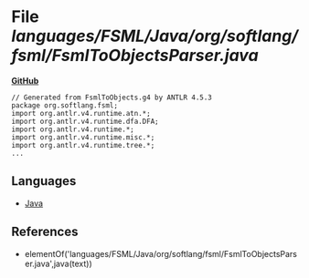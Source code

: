 # File _languages/FSML/Java/org/softlang/fsml/FsmlToObjectsParser.java_
**[GitHub](https://github.com/softlang/yas/blob/master/languages/FSML/Java/org/softlang/fsml/FsmlToObjectsParser.java)**
```
// Generated from FsmlToObjects.g4 by ANTLR 4.5.3
package org.softlang.fsml;
import org.antlr.v4.runtime.atn.*;
import org.antlr.v4.runtime.dfa.DFA;
import org.antlr.v4.runtime.*;
import org.antlr.v4.runtime.misc.*;
import org.antlr.v4.runtime.tree.*;
...
```

## Languages
* [Java](../languages/Java.md)

## References
* elementOf('languages/FSML/Java/org/softlang/fsml/FsmlToObjectsParser.java',java(text))
